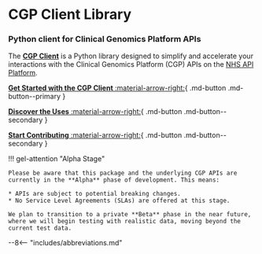 # CGP Client Library

### Python client for Clinical Genomics Platform APIs

The [**CGP Client**](https://github.com/NHS-NGS/cgpclient) is a Python library designed to simplify and accelerate your interactions with the Clinical Genomics Platform (CGP) APIs on the [NHS API Platform](https://digital.nhs.uk/services/api-platform).

[**Get Started with the CGP Client** :material-arrow-right:](set_up/set_up.md){ .md-button .md-button--primary }

[**Discover the Uses** :material-arrow-right:](uses/uses.md){ .md-button .md-button--secondary }

[**Start Contributing** :material-arrow-right:](contributing.md){ .md-button .md-button--secondary }

!!! gel-attention "Alpha Stage"

    Please be aware that this package and the underlying CGP APIs are currently in the **Alpha** phase of development. This means:

    * APIs are subject to potential breaking changes.
    * No Service Level Agreements (SLAs) are offered at this stage.

    We plan to transition to a private **Beta** phase in the near future, where we will begin testing with realistic data, moving beyond the current test data.

--8<-- "includes/abbreviations.md"